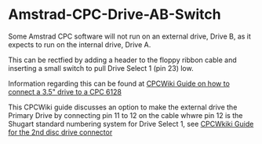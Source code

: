 # Amstrad-CPC-Drive-AB-Switch
 
Some Amstrad CPC software will not run on an external drive, Drive B, as it expects to run on the internal drive, Drive A.

This can be rectfied by adding a header to the floppy ribbon cable and inserting a small switch to pull Drive Select 1 (pin 23) low.

Information regarding this can be found at [CPCWiki Guide on how to connect a 3.5" drive to a CPC 6128](https://www.cpcwiki.eu/index.php?title=Guide_on_how_to_connect_a_3.5%22_drive_to_a_CPC6128/664)

This CPCWiki guide discusses an option to make the external drive the Primary Drive by connecting pin 11 to 12 on the cable whwre pin 12 is the Shugart standard numbering system for Drive Select 1, see [CPCWkiki Guide for the 2nd disc drive connector](https://www.cpcwiki.eu/index.php/Connector:2nd_disc_drive_(CPC664,_CPC6128,_CPC6128%2B))
